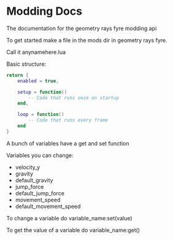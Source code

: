 # Modding Docs
The documentation for the geometry rays fyre modding api

To get started make a file in the mods dir in geometry rays fyre.

Call it anynamehere.lua

Basic structure:

```lua
return {
    enabled = true,

    setup = function()
        -- Code that runs once on startup
    end,

    loop = function()
        -- Code that runs every frame
    end
}
```

A bunch of variables have a get and set function

Variables you can change:

- velocity_y
- gravity
- default_gravity
- jump_force
- default_jump_force
- movement_speed
- default_movement_speed

To change a variable do variable_name:set(value)

To get the value of a variable do variable_name:get()
